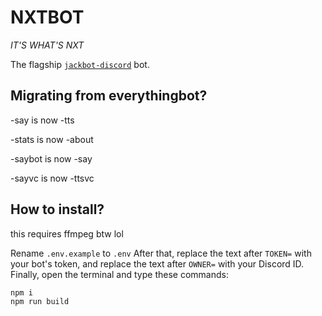# NXTBOT

*IT'S WHAT'S NXT*

The flagship [`jackbot-discord`](https://npm.im/jackbot-discord) bot.

## Migrating from everythingbot?

-say is now -tts

-stats is now -about

-saybot is now -say

-sayvc is now -ttsvc

## How to install?

this requires ffmpeg btw lol

Rename `.env.example` to `.env`
After that, replace the text after `TOKEN=` with your bot's token, and replace the text after `OWNER=` with your Discord ID.
Finally, open the terminal and type these commands:

```bash
npm i
npm run build
```
